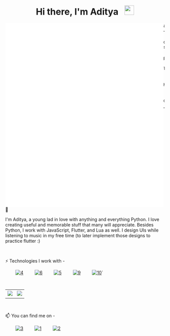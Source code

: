 <div align="center">

# Hi there, I'm Aditya &nbsp; <img src="https://raw.githubusercontent.com/MartinHeinz/MartinHeinz/master/wave.gif" width="30px" height="30px">

</div>
<!--
- 🔭 I’m currently working on ...
- 🌱 I’m currently learning ...
- 👯 I’m looking to collaborate on ...
- 🤔 I’m looking for help with ...
- 💬 Ask me about ...
- 📫 How to reach me: ...
- 😄 Pronouns: ...
- ⚡ Fun fact: ...`
-->

<img src="argonaut.svg" align="left"/>

<!-- <img src="argonaut0.png" width="250" height="290" align="left"/> -->

```js
addyet@github: ~ $ whoami
──────────────────────────────────────────────

os       • Manjaro x86_64
shell    • bash 3.3.1

pronouns • he/him

learning • Flutter, React, Node.js, Rust,
           Bash, Lua

hobbies  • music, design,
           anime / manga, coffee.

discord  • sodaphase#0712

```

---
<br>

🌱

I'm Aditya, a young lad in love with anything and everything Python. I love creating useful and memorable stuff that many will appreciate. Besides Python, I work with JavaScript, Flutter, and Lua as well. I design UIs while listening to music in my free time (to later implement those designs to practice flutter :)

<br>

⚡ Technologies I work with -  

&emsp;&emsp; [![4]][-] &emsp;&emsp; [![6]][-] &emsp;&emsp;  [![5]][-] &emsp;&emsp; [![9]][-] &emsp;&emsp; [![10]][-]`

<br>

<table rules=none border='0' style="border: none">
      <tr>
        <th><img src="https://github-readme-stats.vercel.app/api?username=totallynotadi&show_icons=true&count_private=true&include_all_commits=true&theme=dark&show_icons=true&layout=compact&bg_color=00000000&border_color=00000000"/><br></th>
        <th><img src="https://github-readme-stats.quantumlytangled.vercel.app/api/top-langs/?username=totallynotadi&layout=compact&show_icons=true&title_color=4F8CC9&text_color=9f9f9f&bg_color=00000000&hide_border=true&icon_color=00000000&count_private=true"/></th>
      </tr>
</table>

<!-- ![GitHub Stats](https://github-readme-stats.vercel.app/api?username=addyett&show_icons=true&theme=dark) -->

<br>

📫 You can find me on -  
<br>
&emsp;&emsp; [![3]](https://open.spotify.com/user/bwygdf3k5na8cdy8ek3ofoteq) &emsp;&emsp; [![1]](https://twitter.com/HelveticaSimp) &emsp;&emsp; [![2]](https://www.reddit.com/user/No_Muffin6385)

<!-- Icons -->
[1]: twitter-32.png (Twitter)
[2]: reddit-32.png (Reddit)
[3]: spotify-32.png (Spotify)

[4]: linux-32.png (OS - Linux)
[5]: vscode-40.png (Editor - VSCode)
[6]: python-32.png
[9]: js-40.png
[10]: lua-40.png

<!-- Links to social media accounts -->
[-]: #
